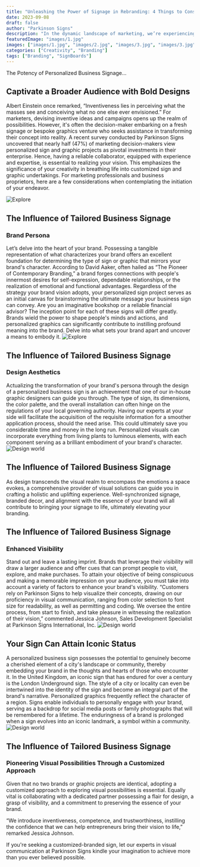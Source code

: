 ```yaml
---
title: "Unleashing the Power of Signage in Rebranding: 4 Things to Consider"
date: 2023-09-08
draft: false
author: "Parkinson Signs"
description: "In the dynamic landscape of marketing, we’re experiencing a resurgence of rebranding. Rebrands are a strategic marketing maneuver that can redefine or refresh a company or brand’s identity and set it on a trajectory for future success. While there are numerous elements to consider during a rebrand, signs and graphics are pivotal pieces in the rebranding process, acting as powerful ambassadors for brands as well as businesses that need to attract attention to get customer traffic."
featuredImage: "images/1.jpg"
images: ["images/1.jpg", "images/2.jpg", "images/3.jpg", "images/3.jpg"]
categories: ["Creativity", "Branding"]
tags: ["Branding", "SignBoards"]
---
```


The Potency of Personalized Business Signage...

## Captivate a Broader Audience with Bold Designs

Albert Einstein once remarked, “Inventiveness lies in perceiving what the masses see and conceiving what no one else ever envisioned.” For marketers, devising inventive ideas and campaigns opens up the realm of possibilities. However, it's often the decision-maker embarking on a fresh signage or bespoke graphics venture who seeks assistance in transforming their concept into reality. A recent survey conducted by Parkinson Signs uncovered that nearly half (47%) of marketing decision-makers view personalized sign and graphic projects as pivotal investments in their enterprise. Hence, having a reliable collaborator, equipped with experience and expertise, is essential to realizing your vision. This emphasizes the significance of your creativity in breathing life into customized sign and graphic undertakings. For marketing professionals and business proprietors, here are a few considerations when contemplating the initiation of your endeavor.

![Explore](images/1.jpg)


## The Influence of Tailored Business Signage

### Brand Persona
Let’s delve into the heart of your brand. Possessing a tangible representation of what characterizes your brand offers an excellent foundation for determining the type of sign or graphic that mirrors your brand's character. According to David Aaker, often hailed as “The Pioneer of Contemporary Branding,” a brand forges connections with people's innermost desires for self-expression, dependable relationships, or the realization of emotional and functional advantages. Regardless of the strategy your brand vision adopts, your personalized sign project serves as an initial canvas for brainstorming the ultimate message your business sign can convey. Are you an imaginative bookshop or a reliable financial advisor? The inception point for each of these signs will differ greatly. Brands wield the power to shape people's minds and actions, and personalized graphics can significantly contribute to instilling profound meaning into the brand. Delve into what sets your brand apart and uncover a means to embody it.
![Explore](images/2.jpg)
## The Influence of Tailored Business Signage

### Design Aesthetics
Actualizing the transformation of your brand's persona through the design of a personalized business sign is an achievement that one of our in-house graphic designers can guide you through. The type of sign, its dimensions, the color palette, and the overall installation can often hinge on the regulations of your local governing authority. Having our experts at your side will facilitate the acquisition of the requisite information for a smoother application process, should the need arise. This could ultimately save you considerable time and money in the long run. Personalized visuals can incorporate everything from living plants to luminous elements, with each component serving as a brilliant embodiment of your brand's character.
![Design world](images/5.jpg)

## The Influence of Tailored Business Signage

As design transcends the visual realm to encompass the emotions a space evokes, a comprehensive provider of visual solutions can guide you in crafting a holistic and uplifting experience. Well-synchronized signage, branded decor, and alignment with the essence of your brand will all contribute to bringing your signage to life, ultimately elevating your branding.

## The Influence of Tailored Business Signage

### Enhanced Visibility
Stand out and leave a lasting imprint. Brands that leverage their visibility will draw a larger audience and offer cues that can prompt people to visit, explore, and make purchases. To attain your objective of being conspicuous and making a memorable impression on your audience, you must take into account a variety of factors to enhance your brand's visibility. “Customers rely on Parkinson Signs to help visualize their concepts, drawing on our proficiency in visual communication, ranging from color selection to font size for readability, as well as permitting and coding. We oversee the entire process, from start to finish, and take pleasure in witnessing the realization of their vision,” commented Jessica Johnson, Sales Development Specialist at Parkinson Signs International, Inc.
![Design world](images/3.jpg)


## Your Sign Can Attain Iconic Status
A personalized business sign possesses the potential to genuinely become a cherished element of a city's landscape or community, thereby embedding your brand in the thoughts and hearts of those who encounter it. In the United Kingdom, an iconic sign that has endured for over a century is the London Underground sign. The style of a city or locality can even be intertwined into the identity of the sign and become an integral part of the brand's narrative. Personalized graphics frequently reflect the character of a region. Signs enable individuals to personally engage with your brand, serving as a backdrop for social media posts or family photographs that will be remembered for a lifetime. The enduringness of a brand is prolonged when a sign evolves into an iconic landmark, a symbol within a community.
![Design world](images/4.jpg)

## The Influence of Tailored Business Signage

### Pioneering Visual Possibilities Through a Customized Approach
Given that no two brands or graphic projects are identical, adopting a customized approach to exploring visual possibilities is essential. Equally vital is collaborating with a dedicated partner possessing a flair for design, a grasp of visibility, and a commitment to preserving the essence of your brand.

“We introduce inventiveness, competence, and trustworthiness, instilling the confidence that we can help entrepreneurs bring their vision to life,” remarked Jessica Johnson.

If you're seeking a customized-branded sign, let our experts in visual communication at Parkinson Signs kindle your imagination to achieve more than you ever believed possible.
